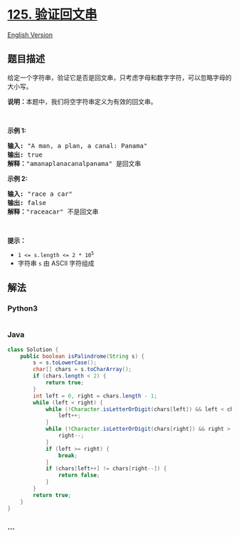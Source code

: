 # [125. 验证回文串](https://leetcode-cn.com/problems/valid-palindrome)

[English Version](/solution/0100-0199/0125.Valid%20Palindrome/README_EN.md)

## 题目描述

<!-- 这里写题目描述 -->

<p>给定一个字符串，验证它是否是回文串，只考虑字母和数字字符，可以忽略字母的大小写。</p>

<p><strong>说明：</strong>本题中，我们将空字符串定义为有效的回文串。</p>

<p> </p>

<p><strong>示例 1:</strong></p>

<pre>
<strong>输入:</strong> "A man, a plan, a canal: Panama"
<strong>输出:</strong> true
<strong>解释：</strong>"amanaplanacanalpanama" 是回文串
</pre>

<p><strong>示例 2:</strong></p>

<pre>
<strong>输入:</strong> "race a car"
<strong>输出:</strong> false
<strong>解释：</strong>"raceacar" 不是回文串
</pre>

<p> </p>

<p><strong>提示：</strong></p>

<ul>
	<li><code>1 <= s.length <= 2 * 10<sup>5</sup></code></li>
	<li>字符串 <code>s</code> 由 ASCII 字符组成</li>
</ul>


## 解法

<!-- 这里可写通用的实现逻辑 -->

<!-- tabs:start -->

### **Python3**

<!-- 这里可写当前语言的特殊实现逻辑 -->

```python

```

### **Java**

<!-- 这里可写当前语言的特殊实现逻辑 -->

```java
class Solution {
    public boolean isPalindrome(String s) {
        s = s.toLowerCase();
        char[] chars = s.toCharArray();
        if (chars.length < 2) {
            return true;
        }
        int left = 0, right = chars.length - 1;
        while (left < right) {
            while (!Character.isLetterOrDigit(chars[left]) && left < chars.length - 1) {
                left++;
            }
            while (!Character.isLetterOrDigit(chars[right]) && right > 0) {
                right--;
            }
            if (left >= right) {
                break;
            }
            if (chars[left++] != chars[right--]) {
                return false;
            }
        }
        return true;
    }
}
```

### **...**

```

```

<!-- tabs:end -->
